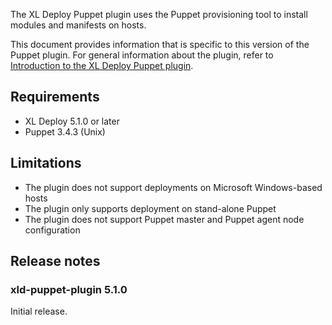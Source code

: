 The XL Deploy Puppet plugin uses the Puppet provisioning tool to install modules and manifests on hosts.

This document provides information that is specific to this version of the Puppet plugin. For general information about the plugin, refer to [Introduction to the XL Deploy Puppet plugin](/xl-deploy/concept/xl-deploy-puppet-plugin.html).

## Requirements

* XL Deploy 5.1.0 or later
* Puppet 3.4.3 (Unix)

## Limitations ##

* The plugin does not support deployments on Microsoft Windows-based hosts
* The plugin only supports deployment on stand-alone Puppet
* The plugin does not support Puppet master and Puppet agent node configuration

## Release notes

### xld-puppet-plugin 5.1.0

Initial release.
